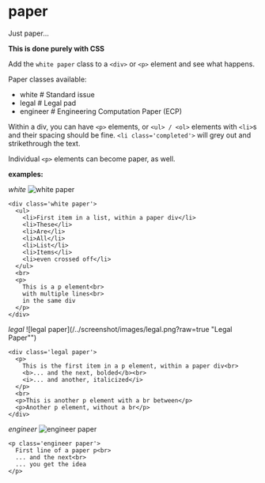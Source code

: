 paper
=====

Just paper...

**This is done purely with CSS**

Add the `white paper` class to a `<div>` or `<p>` element and see what happens.

Paper classes available:
* white # Standard issue
* legal # Legal pad
* engineer # Engineering Computation Paper (ECP)

Within a div, you can have `<p>` elements, or `<ul> / <ol>` elements with `<li>`s and their spacing should be fine. `<li class='completed'>` will grey out and strikethrough the text.

Individual `<p>` elements can become paper, as well.

**examples:**

*white*
![white paper](/../screenshot/images/white.png?raw=true "White Paper")

    <div class='white paper'>
      <ul>
        <li>First item in a list, within a paper div</li>
        <li>These</li>
        <li>Are</li>
        <li>All</li>
        <li>List</li>
        <li>Items</li>
        <li>even crossed off</li>
      </ul>
      <br>
      <p>
        This is a p element<br>
        with multiple lines<br>
        in the same div
      </p>
    </div>

*legal*
![legal paper](/../screenshot/images/legal.png?raw=true "Legal Paper"")

    <div class='legal paper'>
      <p>
        This is the first item in a p element, within a paper div<br>
        <b>... and the next, bolded</b><br>
        <i>... and another, italicized</i>
      </p>
      <br>
      <p>This is another p element with a br between</p>
      <p>Another p element, without a br</p>
    </div>

*engineer*
![engineer paper](/../screenshot/images/ecp.png?raw=true "Engineering Computation Paper")

    <p class='engineer paper'>
      First line of a paper p<br>
      ... and the next<br>
      ... you get the idea
    </p>
